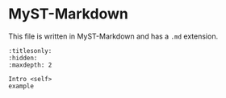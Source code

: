# MyST-Markdown

This file is written in MyST-Markdown and has a `.md` extension.


```{toctree}
:titlesonly:
:hidden:
:maxdepth: 2

Intro <self>
example
```
